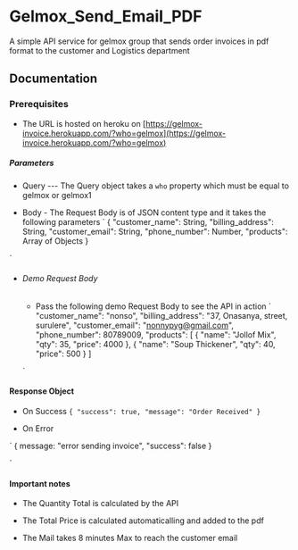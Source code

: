 # Gelmox_Send_Email_PDF
A simple API service for gelmox group that sends order invoices in pdf format to the customer and Logistics department


## Documentation

### Prerequisites

- The URL is hosted on heroku on [https://gelmox-invoice.herokuapp.com/?who=gelmox](https://gelmox-invoice.herokuapp.com/?who=gelmox)

##### Parameters

- Query --- The Query object takes a `who` property which must be equal to gelmox or gelmox1

- Body - The Request Body is of JSON content type and it takes the following parameters `
 {
     "customer_name": String,
	"billing_address": String,
	"customer_email": String,
	"phone_number": Number,
	"products": Array of Objects
 }

`

- ###### Demo Request Body

    - Pass the following demo Request Body to see the API in action `
    "customer_name": "nonso",
	"billing_address": "37, Onasanya, street, surulere",
	"customer_email": "nonnypyg@gmail.com",
	"phone_number": 80789009,
	"products": [
		{
			"name": "Jollof  Mix",
			"qty": 35,
			"price": 4000
		},
		{
			"name": "Soup Thickener",
			"qty": 40,
			"price": 500
		}
	]
    
    
    `

#### Response Object 

- On Success
     `{
    "success": true,
    "message": "Order Received"
}`

- On Error

`
 {
        message: "error sending invoice",
        "success": false
      }

`


#### Important notes

- The Quantity Total is calculated by the API

- The Total Price is calculated automaticalling and added to the pdf

- The Mail takes 8 minutes Max to reach the customer email

